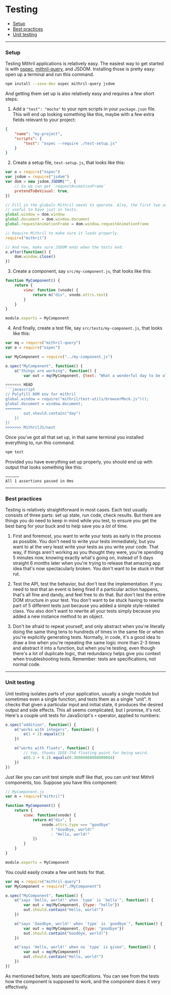 # Testing

- [Setup](#setup)
- [Best practices](#best-practices)
- [Unit testing](#unit-testing)

---

### Setup

Testing Mithril applications is relatively easy. The easiest way to get started is with [ospec](https://mochajs.org/), [mithril-query](https://github.com/MithrilJS/mithril-query), and JSDOM. Installing those is pretty easy: open up a terminal and run this command.

```bash
npm install --save-dev ospec mithril-query jsdom
```

And getting them set up is also relatively easy and requires a few short steps:

1. Add a `"test": "mocha"` to your npm scripts in your `package.json` file. This will end up looking something like this, maybe with a few extra fields relevant to your project:

```json
{
	"name": "my-project",
	"scripts": {
		"test": "ospec --require ./test-setup.js"
	}
}
```

2. Create a setup file, `test-setup.js`, that looks like this:

```javascript
var o = require("ospec")
var jsdom = require("jsdom")
var dom = new jsdom.JSDOM("", {
	// So we can get `requestAnimationFrame`
	pretendToBeVisual: true,
})

// Fill in the globals Mithril needs to operate. Also, the first two are often
// useful to have just in tests.
global.window = dom.window
global.document = dom.window.document
global.requestAnimationFrame = dom.window.requestAnimationFrame

// Require Mithril to make sure it loads properly.
require("mithril")

// And now, make sure JSDOM ends when the tests end.
o.after(function() {
	dom.window.close()
})
```

3. Create a component, say `src/my-component.js`, that looks like this:

```javascript
function MyComponent() {
	return {
		view: function (vnode) {
			return m("div", vnode.attrs.text)
		}
	}
}

module.exports = MyComponent
```

4. And finally, create a test file, say `src/tests/my-component.js`, that looks like this:

```javascript
var mq = require("mithril-query")
var o = require("ospec")

var MyComponent = require("../my-component.js")

o.spec("MyComponent", function() {
	o("things are working", function() {
		var out = mq(MyComponent, {text: "What a wonderful day to be alive!"})

<<<<<<< HEAD
```javascript
// Polyfill DOM env for mithril
global.window = require("mithril/test-utils/browserMock.js")();
global.document = window.document;
=======
		out.should.contain("day")
	})
})
>>>>>>> MithrilJS/next
```

Once you've got all that set up, in that same terminal you installed everything to, run this command.

```bash
npm test
```

Provided you have everything set up properly, you should end up with output that looks something like this:

```
––––––
All 1 assertions passed in 0ms
```

---

### Best practices

Testing is relatively straightforward in most cases. Each test usually consists of three parts: set up state, run code, check results. But there are things you do need to keep in mind while you test, to ensure you get the best bang for your buck and to help save you a *lot* of time.

1. First and foremost, you want to write your tests as early in the process as possible. You don't need to write your tests immediately, but you want to at the very least write your tests as you write your code. That way, if things aren't working as you thought they were, you're spending 5 minutes now, knowing exactly what's going on, instead of 5 days straight 6 months later when you're trying to release that amazing app idea that's now spectacularly broken. You don't want to be stuck in *that* rut.

1. Test the API, test the behavior, but don't test the implementation. If you need to test that an event is being fired if a particular action happens, that's all fine and dandy, and feel free to do that. But don't test the entire DOM structure in your test. You don't want to be stuck having to rewrite part of 5 different tests just because you added a simple style-related class. You also don't want to rewrite all your tests simply because you added a new instance method to an object.

1. Don't be afraid to repeat yourself, and only abstract when you're literally doing the same thing tens to hundreds of times in the same file or when you're explicitly generating tests. Normally, in code, it's a good idea to draw a line when you're repeating the same logic more than 2-3 times and abstract it into a function, but when you're testing, even though there's a lot of duplicate logic, that redundancy helps give you context when troubleshooting tests. Remember: tests are specifications, not normal code.

---

### Unit testing

Unit testing isolates parts of your application, usually a single module but sometimes even a single function, and tests them as a single "unit". It checks that given a particular input and initial state, it produces the desired output and side effects. This all seems complicated, but I promise, it's not. Here's a couple unit tests for JavaScript's `+` operator, applied to numbers:

```javascript
o.spec("addition", function() {
	o("works with integers", function() {
		o(1 + 2).equals(3)
	})

	o("works with floats", function() {
		// Yep, thanks IEEE-754 floating point for being weird.
		o(0.1 + 0.2).equals(0.30000000000000004)
	})
})
```

Just like you can unit test simple stuff like that, you can unit test Mithril components, too. Suppose you have this component:

```javascript
// MyComponent.js
var m = require("mithril")

function MyComponent() {
	return {
		view: function(vnode) {
			return m("div", [
				vnode.attrs.type === "goodbye"
					? "Goodbye, world!"
					: "Hello, world!"
			])
		}
	}
}

module.exports = MyComponent
```

You could easily create a few unit tests for that.

```javascript
var mq = require("mithril-query")
var MyComponent = require("./MyComponent")

o.spec("MyComponent", function() {
	o("says 'Hello, world!' when `type` is `hello`", function() {
		var out = mq(MyComponent, {type: "hello"})
		out.should.contain("Hello, world!")
	})

	o("says 'Goodbye, world!' when `type` is `goodbye`", function() {
		var out = mq(MyComponent, {type: "goodbye"})
		out.should.contain("Goodbye, world!")
	})

	o("says 'Hello, world!' when no `type` is given", function() {
		var out = mq(MyComponent)
		out.should.contain("Hello, world!")
	})
})
```

As mentioned before, tests are specifications. You can see from the tests how the component is supposed to work, and the component does it very effectively.
